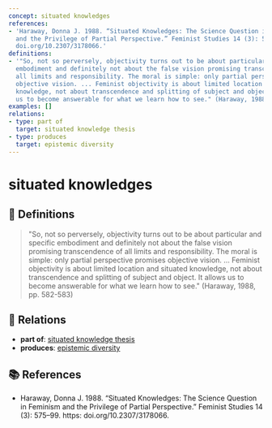 ```yaml
---
concept: situated knowledges
references:
- 'Haraway, Donna J. 1988. “Situated Knowledges: The Science Question in Feminism
  and the Privilege of Partial Perspective.” Feminist Studies 14 (3): 575–99. https:
  doi.org/10.2307/3178066.'
definitions:
- '"So, not so perversely, objectivity turns out to be about particular and specific
  embodiment and definitely not about the false vision promising transcendence of
  all limits and responsibility. The moral is simple: only partial perspective promises
  objective vision. ... Feminist objectivity is about limited location and situated
  knowledge, not about transcendence and splitting of subject and object. It allows
  us to become answerable for what we learn how to see." (Haraway, 1988, pp. 582-583)'
examples: []
relations:
- type: part of
  target: situated knowledge thesis
- type: produces
  target: epistemic diversity
---
```


# situated knowledges

## 📖 Definitions

> "So, not so perversely, objectivity turns out to be about particular and specific embodiment and definitely not about the false vision promising transcendence of all limits and responsibility. The moral is simple: only partial perspective promises objective vision. ... Feminist objectivity is about limited location and situated knowledge, not about transcendence and splitting of subject and object. It allows us to become answerable for what we learn how to see." (Haraway, 1988, pp. 582-583)

## 🔗 Relations

- **part of**: [situated knowledge thesis](./situated-knowledge-thesis.md)
- **produces**: [epistemic diversity](./epistemic-diversity.md)

## 📚 References

- Haraway, Donna J. 1988. “Situated Knowledges: The Science Question in Feminism and the Privilege of Partial Perspective.” Feminist Studies 14 (3): 575–99. https: doi.org/10.2307/3178066.
